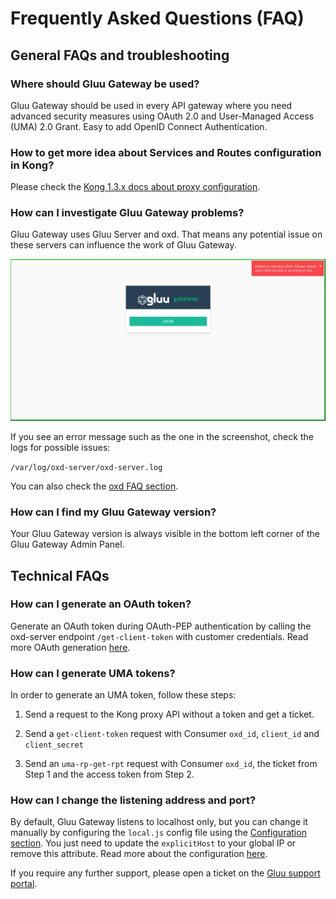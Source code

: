 # Frequently Asked Questions (FAQ)

## General FAQs and troubleshooting

### Where should Gluu Gateway be used?
Gluu Gateway should be used in every API gateway where you need advanced security measures using OAuth 2.0 and User-Managed Access (UMA) 2.0 Grant. Easy to add OpenID Connect Authentication.

### How to get more idea about Services and Routes configuration in Kong?
Please check the [Kong 1.3.x docs about proxy configuration](https://docs.konghq.com/1.3.x/proxy/).

### How can I investigate Gluu Gateway problems?
Gluu Gateway uses Gluu Server and oxd. That means any potential issue on these servers can influence the work of Gluu Gateway.

![](./img/10_oxd_error_faq.png)

If you see an error message such as the one in the screenshot, check the logs for possible issues:

`/var/log/oxd-server/oxd-server.log`

You can also check the [oxd FAQ section](https://gluu.org/docs/oxd/faq).

### How can I find my Gluu Gateway version?
Your Gluu Gateway version is always visible in the bottom left corner of the Gluu Gateway Admin Panel. 

## Technical FAQs

### How can I generate an OAuth token?
Generate an OAuth token during OAuth-PEP authentication by calling the oxd-server endpoint `/get-client-token` with customer credentials. Read more OAuth generation [here](https://gluu.org/docs/oxd/api/#get-client-token).

### How can I generate UMA tokens?
In order to generate an UMA token, follow these steps:  

1. Send a request to the Kong proxy API without a token and get a ticket.  

1. Send a `get-client-token` request with Consumer `oxd_id`, `client_id` and `client_secret`   

1. Send an `uma-rp-get-rpt` request with Consumer `oxd_id`, the ticket from Step 1 and the access token from Step 2.  

### How can I change the listening address and port?
By default, Gluu Gateway listens to localhost only, but you can change it manually by configuring the `local.js` config file using the [Configuration section](/configuration/#admin-gui-portal-konga). You just need to update the `explicitHost` to your global IP or remove this attribute. Read more about the configuration [here](https://0.12.sailsjs.com/documentation/reference/configuration/sails-config).
 
 
If you require any further support, please open a ticket on the [Gluu support portal](https://support.gluu.org).
